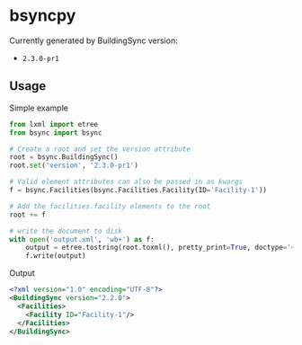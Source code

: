 # bsyncpy

Currently generated by BuildingSync version:
- `2.3.0-pr1`
## Usage

Simple example
```python
from lxml import etree
from bsync import bsync

# Create a root and set the version attribute
root = bsync.BuildingSync()
root.set('version', '2.3.0-pr1')

# Valid element attributes can also be passed in as kwargs
f = bsync.Facilities(bsync.Facilities.Facility(ID='Facility-1'))

# Add the facilities.facility elements to the root
root += f

# write the document to disk
with open('output.xml', 'wb+') as f:
    output = etree.tostring(root.toxml(), pretty_print=True, doctype='<?xml version="1.0" encoding="UTF-8"?>')
    f.write(output)
```

Output
```xml
<?xml version="1.0" encoding="UTF-8"?>
<BuildingSync version="2.2.0">
  <Facilities>
    <Facility ID="Facility-1"/>
  </Facilities>
</BuildingSync>
```